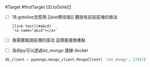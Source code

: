 #Target 
#firstTarget
[[0.toDolist]]
- [ ] 18.gotoline怎麼用
	[[aiot蔡佳喻]]
	聽說有前往區塊的做法
	
	```
	[link text](#abcd)
	`<a name="abcd"></a>`
	```

- [ ] 我需要能跳區塊的語法 這樣能接換重點
- [ ] 為何py可以透過iot_mongo 連線 docker
```python
db_client = pymongo.mongo_client.MongoClient( 'iot_mongo', 27017)
```
